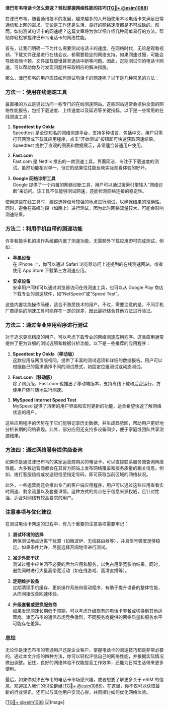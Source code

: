 **津巴布韦电话卡怎么测速？轻松掌握网络性能的技巧[[TG💪+ @esim1088](https://t.me/s/esim1088)]**

在津巴布韦，随着通讯技术的发展，越来越多的人开始使用本地电话卡来满足日常通信和上网的需求。无论是工作还是生活，良好的网络速度都是不可或缺的。然而，如何测试电话卡的网速呢？这篇文章将为你详细介绍几种简单易行的方法，帮助你轻松掌握津巴布韦电话卡的网络性能。

首先，让我们明确一下为什么需要测试电话卡的速度。在网络时代，无论是观看视频、下载文件还是进行在线会议，都需要稳定的网络支持。如果网速过慢，可能会导致视频卡顿、文件加载缓慢甚至通话中断等问题。因此，定期测试你的电话卡网速，可以帮助你及时发现问题并采取相应的解决措施。

那么，津巴布韦的用户应该如何测试电话卡的网速呢？以下是几种常见的方法：

### 方法一：使用在线测速工具

最直接的方式是通过访问一些专门的在线测速网站。这些网站通常会提供全面的网络性能报告，包括下载速度、上传速度以及延迟等关键指标。以下是一些常用的在线测速工具：

1. **Speedtest by Ookla**  
   Speedtest 是全球知名的网络测速平台，支持多种语言，包括中文。用户只需打开网页或下载其应用程序，点击“开始测试”按钮即可快速获取网速结果。Speedtest 提供了直观的图表和数据展示，非常适合普通用户使用。

2. **Fast.com**  
   Fast.com 是 Netflix 推出的一款测速工具，界面简洁，专注于下载速度的测试。虽然功能相对单一，但它的结果往往能反映实际观看体验的好坏。

3. **Google 网络诊断工具**  
   Google 提供了一个内置的网络诊断工具，用户可以通过搜索引擎输入“网络诊断”来访问。该工具不仅能够测试网速，还能检测网络连接的稳定性。

使用这些在线工具时，建议选择信号较强的地点进行测试，以确保结果的准确性。同时，避免在高峰时段（如晚上）进行测试，因为此时网络流量较大，可能会影响测速结果。

### 方法二：利用手机自带的测速功能

许多智能手机的操作系统都内置了测速功能，无需额外下载应用即可完成测试。例如：

- **苹果设备**  
  在 iPhone 上，你可以通过 Safari 浏览器访问上述提到的在线测速网站，或者使用 App Store 下载第三方测速应用。

- **安卓设备**  
  安卓用户同样可以通过浏览器访问在线测速工具，也可以从 Google Play 商店下载专业的测速软件，如“NetSpeed”或“Speed Test”。

这些内置功能操作简便，适合不熟悉技术的用户。不过，需要注意的是，不同手机厂商提供的测速工具可能存在一定的误差，因此最好结合其他方法进行验证。

### 方法三：通过专业应用程序进行测试

对于追求更高精度的用户，可以考虑下载专业的网络测速应用程序。这类应用通常提供了更为详细的测试选项和数据分析功能。以下是一些推荐的应用程序：

1. **Speedtest by Ookla（移动版）**  
   这款应用与网页版相同，提供了丰富的测试选项和详细的数据报告。用户可以根据自己的需求选择不同的测试模式，如固定位置测试或动态测试。

2. **Fast.com（移动版）**  
   除了网页版，Fast.com 也推出了移动端版本，支持离线下载和后台运行，方便用户随时随地进行测速。

3. **MySpeed Internet Speed Test**  
   MySpeed 提供了清晰的用户界面和实时更新的功能，适合希望快速了解网络状态的用户。

这些应用程序的优势在于它们能够记录历史数据，并生成趋势图，帮助用户更好地分析长期的网络表现。此外，部分应用还支持多设备同步，便于家庭或团队共享测速结果。

### 方法四：通过网络服务提供商查询

如果你是通过津巴布韦的某家运营商购买的电话卡，可以直接联系服务商查询网络性能。大多数运营商都会在其官方网站上发布网络覆盖和服务质量的相关信息。例如，拨打客服热线或发送短信至指定号码，即可获取当前区域的网络状况。

此外，一些运营商还会推出专门的客户端应用程序，用户可以通过这些应用查看实时网速、剩余流量以及套餐详情。这种方式的优点在于信息来源权威，且针对性强，适合对网络有较高要求的用户。

### 注意事项与优化建议

在测试电话卡网速的过程中，有几个重要的注意事项需要牢记：

1. **测试环境的选择**  
   确保测试地点远离干扰源（如微波炉、无线路由器等），并且信号强度足够稳定。如果条件允许，尽量选择开阔地带进行测试。

2. **减少外部干扰**  
   测试过程中应关闭不必要的后台应用和服务，以免占用带宽影响结果。同时，避免同时进行大量高带宽活动（如在线游戏、高清直播等）。

3. **定期维护设备**  
   定期清理手机缓存、更新操作系统和驱动程序，有助于提升设备的整体性能，从而间接改善网速体验。

4. **升级套餐或更换服务商**  
   如果发现网速长期低于预期，可以考虑升级现有的电话卡套餐或切换到其他运营商。津巴布韦的通信市场竞争激烈，不同服务商提供的网络质量和服务水平可能存在差异。

### 总结

无论你是津巴布韦的普通用户还是企业客户，掌握电话卡的测速技巧都是非常必要的。通过本文介绍的四种方法，你可以轻松评估自己的网络性能，并根据实际情况做出调整。记住，良好的网络体验不仅能提高工作效率，还能为日常生活带来更多便利。

最后，如果你对津巴布韦的电话卡市场感兴趣，或者想要了解更多关于 eSIM 的信息，欢迎加入我们的讨论群组[[TG💪+ @esim1088](https://t.me/s/esim1088)]。在这里，你不仅可以获取最新的行业资讯，还可以与其他用户交流心得，共同探讨如何优化网络体验。

[[TG💪+ @esim1088](https://t.me/s/esim1088) ![Image](https://i.postimg.cc/4NQfJmqS/Snipaste-2025-05-13-00-14-12.png)]